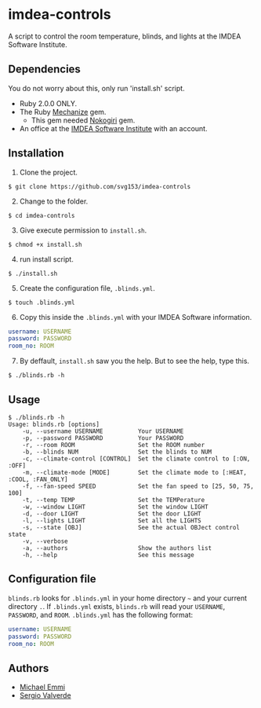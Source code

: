 imdea-controls
==============

A script to control the room temperature, blinds, and lights at the IMDEA Software Institute.


Dependencies
------------

You do not worry about this, only run 'install.sh' script.

* Ruby 2.0.0 ONLY.
* The Ruby [Mechanize](http://mechanize.rubyforge.org/) gem.
  * This gem needed [Nokogiri](http://www.nokogiri.org/) gem.
* An office at the [IMDEA Software Institute](http://www.software.imdea.org) with an account.


Installation
------------
1. Clone the project.
```shell
$ git clone https://github.com/svg153/imdea-controls
```
2. Change to the folder.
```shell
$ cd imdea-controls
```
3. Give execute permission to `install.sh`.
```shell
$ chmod +x install.sh
```
4. run install script.
```shell
$ ./install.sh
```
5. Create the configuration file, `.blinds.yml`.
```shell
$ touch .blinds.yml
```
6. Copy this inside the `.blinds.yml` with your IMDEA Software information.
```yml
username: USERNAME
password: PASSWORD
room_no: ROOM
```
7. By deffault, `install.sh` saw you the help. But to see the help, type this.
```shell
$ ./blinds.rb -h
```

Usage
-----
```
$ ./blinds.rb -h
Usage: blinds.rb [options]
    -u, --username USERNAME          Your USERNAME
    -p, --password PASSWORD          Your PASSWORD
    -r, --room ROOM                  Set the ROOM number
    -b, --blinds NUM                 Set the blinds to NUM
    -c, --climate-control [CONTROL]  Set the climate control to [:ON, :OFF]
    -m, --climate-mode [MODE]        Set the climate mode to [:HEAT, :COOL, :FAN_ONLY]
    -f, --fan-speed SPEED            Set the fan speed to [25, 50, 75, 100]
    -t, --temp TEMP                  Set the TEMPerature
    -w, --window LIGHT               Set the window LIGHT
    -d, --door LIGHT                 Set the door LIGHT
    -l, --lights LIGHT               Set all the LIGHTS
    -s, --state [OBJ]                See the actual OBJect control state
    -v, --verbose
    -a, --authors                    Show the authors list
    -h, --help                       See this message
```


Configuration file
------------------

`blinds.rb` looks for `.blinds.yml` in your home directory `~` and your current
directory `.`.  If `.blinds.yml` exists, `blinds.rb` will read your `USERNAME`,
`PASSWORD`, and `ROOM`.  `.blinds.yml` has the following format:

```yml
username: USERNAME
password: PASSWORD
room_no: ROOM
```

Authors
-------
* [Michael Emmi](https://github.com/michael-emmi)
* [Sergio Valverde](https://github.com/svg153)
